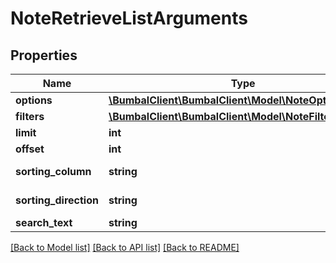 # NoteRetrieveListArguments

## Properties
Name | Type | Description | Notes
------------ | ------------- | ------------- | -------------
**options** | [**\BumbalClient\BumbalClient\Model\NoteOptionsModel**](NoteOptionsModel.md) |  | [optional] 
**filters** | [**\BumbalClient\BumbalClient\Model\NoteFiltersModel**](NoteFiltersModel.md) |  | [optional] 
**limit** | **int** |  | [optional] 
**offset** | **int** |  | [optional] 
**sorting_column** | **string** | Sorting Column | [optional] 
**sorting_direction** | **string** | Sorting Direction | [optional] 
**search_text** | **string** |  | [optional] 

[[Back to Model list]](../README.md#documentation-for-models) [[Back to API list]](../README.md#documentation-for-api-endpoints) [[Back to README]](../README.md)


